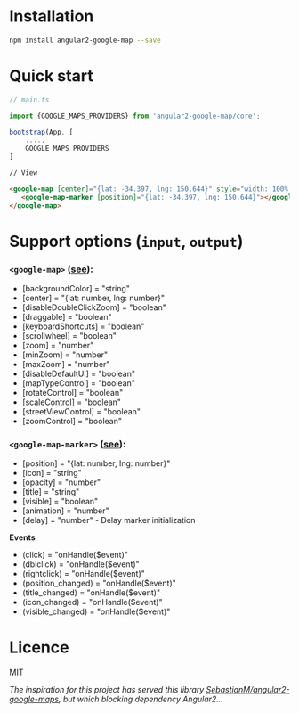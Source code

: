 # Installation

```bash
npm install angular2-google-map --save
```

# Quick start

```typescript
// main.ts

import {GOOGLE_MAPS_PROVIDERS} from 'angular2-google-map/core';

bootstrap(App, [
    ....,
    GOOGLE_MAPS_PROVIDERS
]
```

```html
// View

<google-map [center]="{lat: -34.397, lng: 150.644}" style="width: 100%; height: 100%">
   <google-map-marker [position]="{lat: -34.397, lng: 150.644}"></google-map-marker>
</google-map>
```


# Support options (`input`, `output`)

### `<google-map>` ([see](https://developers.google.com/maps/documentation/javascript/reference#MapOptions)):
- [backgroundColor]           = "string"
- [center]                    = "{lat: number, lng: number}"
- [disableDoubleClickZoom]    = "boolean"
- [draggable]                 = "boolean"
- [keyboardShortcuts]         = "boolean"
- [scrollwheel]               = "boolean"
- [zoom]                      = "number"
- [minZoom]                   = "number"
- [maxZoom]                   = "number"
- [disableDefaultUI]          = "boolean"
- [mapTypeControl]            = "boolean"
- [rotateControl]             = "boolean"
- [scaleControl]              = "boolean"
- [streetViewControl]         = "boolean"
- [zoomControl]               = "boolean"


### `<google-map-marker>` ([see](https://developers.google.com/maps/documentation/javascript/reference#MarkerOptions)):
- [position]  = "{lat: number, lng: number}"
- [icon]      = "string"
- [opacity]   = "number"
- [title]     = "string"
- [visible]   = "boolean"
- [animation] = "number"
- [delay]     = "number" - Delay marker initialization

**Events**
- (click)             = "onHandle($event)"
- (dblclick)          = "onHandle($event)"
- (rightclick)        = "onHandle($event)"
- (position_changed)  = "onHandle($event)"
- (title_changed)     = "onHandle($event)"
- (icon_changed)      = "onHandle($event)"
- (visible_changed)   = "onHandle($event)"

# Licence

MIT

*The inspiration for this project has served this library [SebastianM/angular2-google-maps](https://github.com/SebastianM/angular2-google-maps), 
but which blocking dependency Angular2...*
